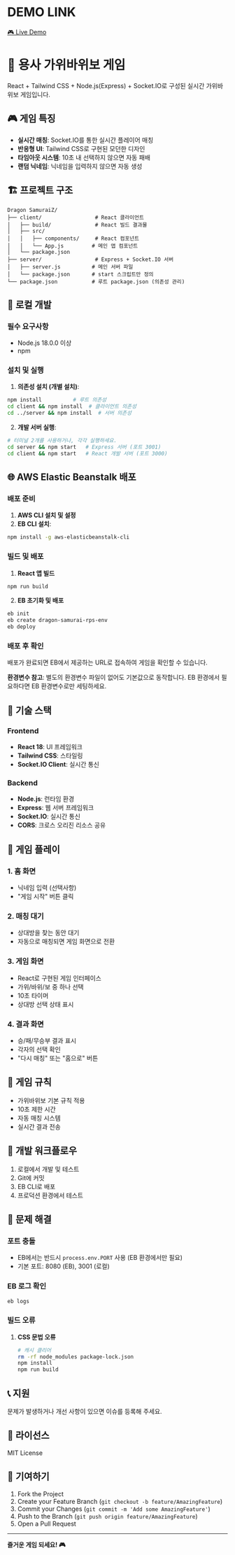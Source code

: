 # DEMO LINK
[🎮 Live Demo](http://dragon-samurai-z-env.eba-bdb4qx2n.ap-southeast-1.elasticbeanstalk.com/)

# 🐉 용사 가위바위보 게임

React + Tailwind CSS + Node.js(Express) + Socket.IO로 구성된 실시간 가위바위보 게임입니다.

## 🎮 게임 특징

- **실시간 매칭**: Socket.IO를 통한 실시간 플레이어 매칭
- **반응형 UI**: Tailwind CSS로 구현된 모던한 디자인
- **타임아웃 시스템**: 10초 내 선택하지 않으면 자동 패배
- **랜덤 닉네임**: 닉네임을 입력하지 않으면 자동 생성


## 🏗️ 프로젝트 구조

```
Dragon SamuraiZ/
├── client/                 # React 클라이언트
│   ├── build/              # React 빌드 결과물
│   ├── src/
│   │   ├── components/     # React 컴포넌트
│   │   └── App.js         # 메인 앱 컴포넌트
│   └── package.json
├── server/                 # Express + Socket.IO 서버
│   ├── server.js          # 메인 서버 파일
│   └── package.json       # start 스크립트만 정의
└── package.json           # 루트 package.json (의존성 관리)
```

## 🚀 로컬 개발

### 필수 요구사항
- Node.js 18.0.0 이상
- npm

### 설치 및 실행

1. **의존성 설치 (개별 설치)**:
```bash
npm install          # 루트 의존성
cd client && npm install  # 클라이언트 의존성
cd ../server && npm install  # 서버 의존성
```

2. **개발 서버 실행**:
```bash
# 터미널 2개를 사용하거나, 각각 실행하세요.
cd server && npm start   # Express 서버 (포트 3001)
cd client && npm start   # React 개발 서버 (포트 3000)
```

## 🌐 AWS Elastic Beanstalk 배포

### 배포 준비

1. **AWS CLI 설치 및 설정**
2. **EB CLI 설치**:
```bash
npm install -g aws-elasticbeanstalk-cli
```

### 빌드 및 배포

1. **React 앱 빌드**
```bash
npm run build
```

2. **EB 초기화 및 배포**
```bash
eb init
eb create dragon-samurai-rps-env
eb deploy
```

### 배포 후 확인

배포가 완료되면 EB에서 제공하는 URL로 접속하여 게임을 확인할 수 있습니다.

**환경변수 참고**: 별도의 환경변수 파일이 없어도 기본값으로 동작합니다. EB 환경에서 필요하다면 EB 환경변수로만 세팅하세요.

## 🔧 기술 스택

### Frontend
- **React 18**: UI 프레임워크
- **Tailwind CSS**: 스타일링
- **Socket.IO Client**: 실시간 통신

### Backend
- **Node.js**: 런타임 환경
- **Express**: 웹 서버 프레임워크
- **Socket.IO**: 실시간 통신
- **CORS**: 크로스 오리진 리소스 공유

## 🎯 게임 플레이

### 1. 홈 화면
- 닉네임 입력 (선택사항)
- "게임 시작" 버튼 클릭

### 2. 매칭 대기
- 상대방을 찾는 동안 대기
- 자동으로 매칭되면 게임 화면으로 전환

### 3. 게임 화면
- React로 구현된 게임 인터페이스
- 가위/바위/보 중 하나 선택
- 10초 타이머
- 상대방 선택 상태 표시

### 4. 결과 화면
- 승/패/무승부 결과 표시
- 각자의 선택 확인
- "다시 매칭" 또는 "홈으로" 버튼

## 🎯 게임 규칙

- 가위바위보 기본 규칙 적용
- 10초 제한 시간
- 자동 매칭 시스템
- 실시간 결과 전송

## 🔄 개발 워크플로우

1. 로컬에서 개발 및 테스트
2. Git에 커밋
3. EB CLI로 배포
4. 프로덕션 환경에서 테스트

## 🐛 문제 해결

### 포트 충돌
- EB에서는 반드시 `process.env.PORT` 사용 (EB 환경에서만 필요)
- 기본 포트: 8080 (EB), 3001 (로컬)

### EB 로그 확인
```bash
eb logs
```

### 빌드 오류
1. **CSS 문법 오류**
   ```bash
   # 캐시 클리어
   rm -rf node_modules package-lock.json
   npm install
   npm run build
   ```

## 📞 지원

문제가 발생하거나 개선 사항이 있으면 이슈를 등록해 주세요.

## 📝 라이선스

MIT License

## 🤝 기여하기

1. Fork the Project
2. Create your Feature Branch (`git checkout -b feature/AmazingFeature`)
3. Commit your Changes (`git commit -m 'Add some AmazingFeature'`)
4. Push to the Branch (`git push origin feature/AmazingFeature`)
5. Open a Pull Request

---

**즐거운 게임 되세요! 🎮** 
